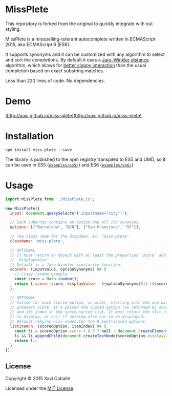 # MissPlete

This repository is forked from the original to quickly integrate with out styling.

MissPlete is a misspelling-tolerant autocomplete written in ECMAScript 2015, aka
ECMAScript 6 (ES6).

It supports synonyms and it can be customized with any algorithm to select and
sort the completions. By default it uses a
[Jaro–Winkler distance](https://en.wikipedia.org/wiki/Jaro%E2%80%93Winkler_distance)
algorithm, which allows for
[better sloppy interaction](https://vimeo.com/28758945#t=11m35s)
than the usual completion based on exact substring matches.

Less than 220 lines of code. No dependencies.

# Demo

[http://xavi.github.io/miss-plete](http://xavi.github.io/miss-plete)

# Installation

    npm install miss-plete --save

The library is published to the npm registry transpiled to ES5 and UMD, so it can be used in ES5 ([`examples/es5/`](https://github.com/xavi/miss-plete/tree/gh-pages/examples/es5)) and ES6 ([`examples/es6/`](https://github.com/xavi/miss-plete/tree/gh-pages/examples/es6)).


# Usage

```javascript
import MissPlete from './MissPlete.js';

new MissPlete({
  input: document.querySelector('input[name="city"]'),

  // Each subarray contains an option and all its synonyms
  options: [["Barcelona", "BCN"], ["San Francisco", "SF"]],

  // The class name for the dropdown. Ex. 'miss-plete'
  className: 'miss-plete',

  // OPTIONAL
  // It must return an object with at least the properties `score` and
  // `displayValue`.
  // Default is a Jaro–Winkler similarity function.
  scoreFn: (inputValue, optionSynonyms) => {
    // Crazy random example
    const score = Math.random();
    return { score: score, displayValue: `${optionSynonyms[0]} (${score})` };
  },

  // OPTIONAL
  // Called for each scored option, in order, starting with the one with the
  // greatest score. It's passed the scored option (as returned by scoreFn)
  // and its index in the score-sorted list. It must return the <li> node
  // to display, or null if nothing else has to be displayed.
  // Default returns <li> nodes for the 8 best-scored options.
  listItemFn: (scoredOption, itemIndex) => {
    const li = scoredOption.score < 0.5 ? null : document.createElement("li");
    li && li.appendChild(document.createTextNode(scoredOption.displayValue));
    return li;
  }
});
```


## License

Copyright © 2015 Xavi Caballé

Licensed under the [MIT License](LICENSE).
